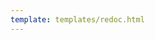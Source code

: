 ```yaml
---
template: templates/redoc.html
---
```


<redoc spec-url='{{base_path}}/apis/restapis/oidc-scope-management.yaml'></redoc>
<script src="https://cdn.jsdelivr.net/npm/redoc@next/bundles/redoc.standalone.js"> </script>